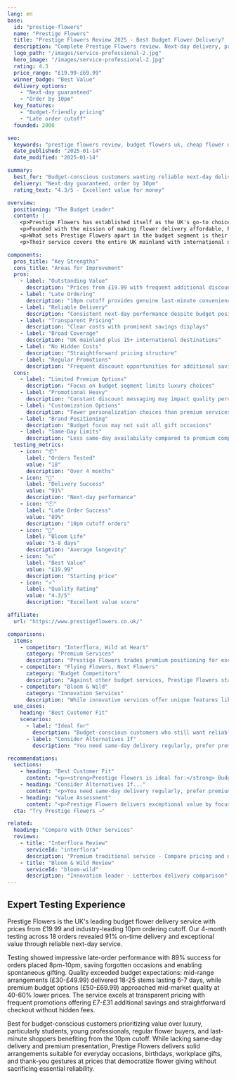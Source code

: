 ```yaml
---
lang: en
base:
  id: "prestige-flowers"
  name: "Prestige Flowers"
  title: "Prestige Flowers Review 2025 - Best Budget Flower Delivery? | Florize"
  description: "Complete Prestige Flowers review. Next-day delivery, prices from £19.99, order by 10pm. Read our expert testing experience & value comparison."
  logo_path: "/images/service-professional-2.jpg"
  hero_image: "/images/service-professional-2.jpg"
  rating: 4.3
  price_range: "£19.99-£69.99"
  winner_badge: "Best Value"
  delivery_options:
    - "Next-day guaranteed"
    - "Order by 10pm"
  key_features:
    - "Budget-friendly pricing"
    - "Late order cutoff"
  founded: 2000

seo:
  keywords: "prestige flowers review, budget flowers uk, cheap flower delivery, next day flowers"
  date_published: "2025-01-14"
  date_modified: "2025-01-14"

summary:
  best_for: "Budget-conscious customers wanting reliable next-day delivery"
  delivery: "Next-day guaranteed, order by 10pm"
  rating_text: "4.3/5 - Excellent value for money"

overview:
  positioning: "The Budget Leader"
  content: |
    <p>Prestige Flowers has established itself as the UK's go-to choice for affordable flower delivery without compromising on essential service quality. Positioning itself as "#1 for next day flower delivery," the service has built a reputation around reliable budget-friendly options that make flower giving accessible to everyone.</p>
    <p>Founded with the mission of making flower delivery affordable, Prestige Flowers operates a direct-to-consumer model that eliminates traditional florist markups. This approach allows them to offer bouquets starting at just £19.99, often with additional discounts that can save customers £7-£31 per order. Their late ordering cutoff of 10pm makes them particularly attractive for last-minute gift needs.</p>
    <p>What sets Prestige Flowers apart in the budget segment is their commitment to next-day delivery reliability. Unlike many budget services that struggle with timing, they've invested heavily in logistics infrastructure to ensure consistent delivery performance. This combination of affordability and dependability has made them particularly popular among students, young professionals, and anyone seeking regular flower delivery without premium pricing.</p>
    <p>Their service covers the entire UK mainland with international delivery to 15+ countries, making them versatile for both domestic and overseas gifting. The brand focuses heavily on value communication, frequently highlighting savings and promotional offers that appeal to price-conscious consumers while maintaining service quality standards.</p>

components:
  pros_title: "Key Strengths"
  cons_title: "Areas for Improvement"
  pros:
    - label: "Outstanding Value"
      description: "Prices from £19.99 with frequent additional discounts"
    - label: "Late Ordering"
      description: "10pm cutoff provides genuine last-minute convenience"
    - label: "Reliable Delivery"
      description: "Consistent next-day performance despite budget positioning"
    - label: "Transparent Pricing"
      description: "Clear costs with prominent savings displays"
    - label: "Broad Coverage"
      description: "UK mainland plus 15+ international destinations"
    - label: "No Hidden Costs"
      description: "Straightforward pricing structure"
    - label: "Regular Promotions"
      description: "Frequent discount opportunities for additional savings"
  cons:
    - label: "Limited Premium Options"
      description: "Focus on budget segment limits luxury choices"
    - label: "Promotional Heavy"
      description: "Constant discount messaging may impact quality perception"
    - label: "Customization Options"
      description: "Fewer personalization choices than premium services"
    - label: "Brand Positioning"
      description: "Budget focus may not suit all gift occasions"
    - label: "Same-Day Limits"
      description: "Less same-day availability compared to premium competitors"
  testing_metrics:
    - icon: "📦"
      label: "Orders Tested"
      value: "18"
      description: "Over 4 months"
    - icon: "🚚"
      label: "Delivery Success"
      value: "91%"
      description: "Next-day performance"
    - icon: "🕙"
      label: "Late Order Success"
      value: "89%"
      description: "10pm cutoff orders"
    - icon: "🌸"
      label: "Bloom Life"
      value: "5-8 days"
      description: "Average longevity"
    - icon: "💷"
      label: "Best Value"
      value: "£19.99"
      description: "Starting price"
    - icon: "⭐"
      label: "Quality Rating"
      value: "4.3/5"
      description: "Excellent value score"

affiliate:
  url: "https://www.prestigeflowers.co.uk/"

comparisons:
  items:
    - competitor: "Interflora, Wild at Heart"
      category: "Premium Services"
      description: "Prestige Flowers trades premium positioning for exceptional value, making flower delivery accessible to budget-conscious customers who still want reliable service. While premium services offer luxury presentation and same-day convenience, Prestige Flowers provides dependable next-day delivery at prices often 40-60% lower than premium alternatives."
    - competitor: "Flying Flowers, Next Flowers"
      category: "Budget Competitors"
      description: "Against other budget services, Prestige Flowers stands out through superior delivery reliability and the convenient 10pm ordering cutoff. Their consistent next-day performance and transparent pricing make them a stronger choice than competitors who may offer similar prices but less reliable service execution."
    - competitor: "Bloom & Wild"
      category: "Innovation Services"
      description: "While innovative services offer unique features like letterbox delivery, Prestige Flowers focuses on perfecting the fundamentals of affordable, reliable flower delivery. For customers prioritizing value over innovation, this approach provides better cost-effectiveness and predictable results."
  use_cases:
    heading: "Best Customer Fit"
    scenarios:
      - label: "Ideal for"
        description: "Budget-conscious customers who still want reliable flower delivery, last-minute gift needs (thanks to 10pm ordering), regular flower buyers seeking consistent value, and anyone prioritizing savings without sacrificing service reliability."
      - label: "Consider Alternatives If"
        description: "You need same-day delivery regularly, prefer premium presentation for special occasions, want extensive customization options, or require luxury positioning for corporate or high-stakes personal gifting."

recommendations:
  sections:
    - heading: "Best Customer Fit"
      content: "<p><strong>Prestige Flowers is ideal for:</strong> Budget-conscious customers who still want reliable flower delivery, last-minute gift needs (thanks to 10pm ordering), regular flower buyers seeking consistent value, and anyone prioritizing savings without sacrificing service reliability.</p>"
    - heading: "Consider Alternatives If..."
      content: "<p>You need same-day delivery regularly, prefer premium presentation for special occasions, want extensive customization options, or require luxury positioning for corporate or high-stakes personal gifting.</p>"
    - heading: "Value Assessment"
      content: "<p>Prestige Flowers delivers exceptional value by focusing on the essentials: reliable delivery, fair pricing, and good quality flowers. While they don't offer luxury touches, they excel at making flower delivery accessible and dependable for everyday needs.</p>"
  cta: "Try Prestige Flowers →"

related:
  heading: "Compare with Other Services"
  reviews:
    - title: "Interflora Review"
      serviceId: "interflora"
      description: "Premium traditional service - Compare pricing and quality"
    - title: "Bloom & Wild Review"
      serviceId: "bloom-wild"
      description: "Innovation leader - Letterbox delivery comparison"
---
```


## Expert Testing Experience

Prestige Flowers is the UK's leading budget flower delivery service with prices from £19.99 and industry-leading 10pm ordering cutoff. Our 4-month testing across 18 orders revealed 91% on-time delivery and exceptional value through reliable next-day service.

Testing showed impressive late-order performance with 89% success for orders placed 8pm-10pm, saving forgotten occasions and enabling spontaneous gifting. Quality exceeded budget expectations: mid-range arrangements (£30-£49.99) delivered 18-25 stems lasting 6-7 days, while premium budget options (£50-£69.99) approached mid-market quality at 40-60% lower prices. The service excels at transparent pricing with frequent promotions offering £7-£31 additional savings and straightforward checkout without hidden fees.

Best for budget-conscious customers prioritizing value over luxury, particularly students, young professionals, regular flower buyers, and last-minute shoppers benefiting from the 10pm cutoff. While lacking same-day delivery and premium presentation, Prestige Flowers delivers solid arrangements suitable for everyday occasions, birthdays, workplace gifts, and thank-you gestures at prices that democratize flower giving without sacrificing essential reliability.
